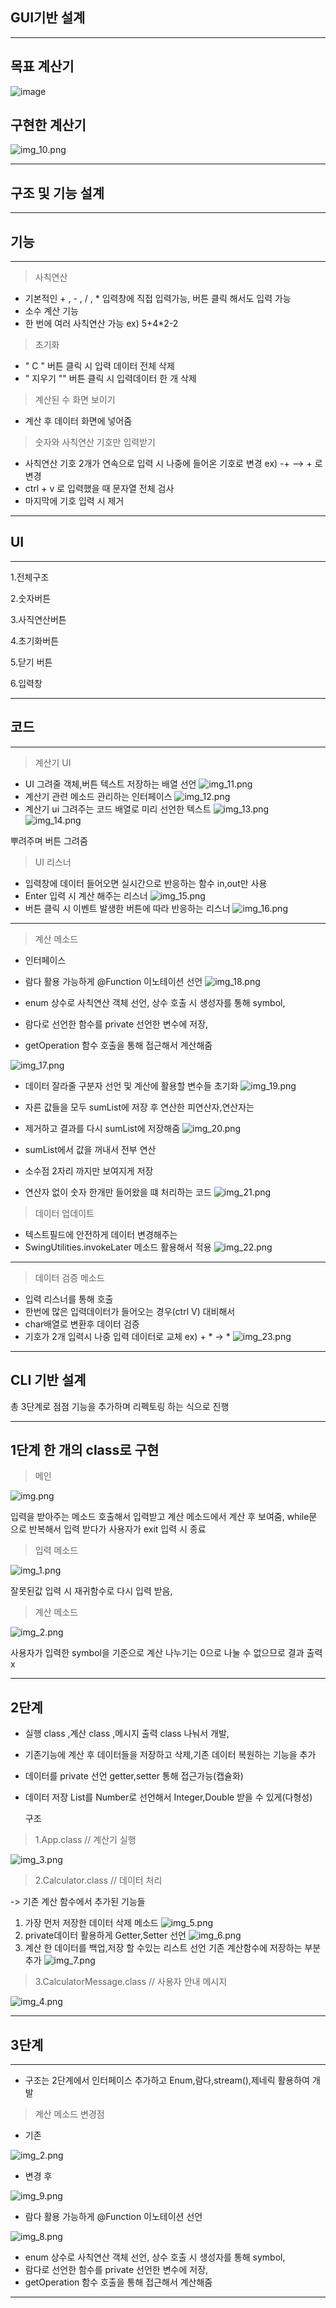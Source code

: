 
GUI기반 설계
-
---
목표 계산기
-
![image](https://github.com/user-attachments/assets/def131d8-644f-4511-8866-14281eb2b099)

구현한 계산기
-
![img_10.png](img/img_10.png)


---
구조 및 기능 설계
-
---
기능
-
---
>사칙연산
-   기본적인 + , - , / , * 입력창에 직접 입력가능, 버튼 클릭 해서도 입력 가능
- 소수 계산 기능
- 한 번에 여러 사칙연산 가능 ex) 5+4*2-2
>초기화
-  " C " 버튼 클릭 시 입력 데이터 전체 삭제
-  " 지우기 "" 버튼 클릭 시 입력데이터 한 개 삭제
>계산된 수 화면 보이기
- 계산 후 데이터 화면에 넣어줌
>숫자와 사칙연산 기호만 입력받기
-  사칙연산 기호 2개가 연속으로 입력 시 나중에 들어온 기호로 변경 ex) -+ --> + 로 변경 
-  ctrl + v 로 입력했을 때 문자열 전체 검사
-  마지막에 기호 입력 시 제거

---

UI
-
---

1.전체구조

2.숫자버튼

3.사직연산버튼

4.초기화버튼

5.닫기 버튼

6.입력창

---

코드
-

---

> 계산기 UI

- UI 그려줄 객체,버튼 텍스트 저장하는 배열 선언
![img_11.png](img/img_11.png)
-  계산기 관련 메소드 관리하는 인터페이스
   ![img_12.png](img/img_12.png)
- 계산기 ui 그려주는 코드 배열로 미리 선언한 텍스트
![img_13.png](img/img_13.png)
![img_14.png](img/img_14.png)

뿌려주며 버튼 그려줌

> UI 리스너 
- 입력창에 데이터 들어오면 실시간으로 반응하는 함수 in,out만 사용
- Enter 입력 시 계산 해주는 리스너
![img_15.png](img/img_15.png)
- 버튼 클릭 시 이벤트 발생한 버튼에 따라 반응하는 리스너
  ![img_16.png](img/img_16.png)


---

> 계산 메소드

- 인터페이스
- 람다 활용 가능하게 @Function 이노테이션 선언
![img_18.png](img/img_18.png)

- enum 상수로 사칙연산 객체 선언, 상수 호출 시 생성자를 통해 symbol,
- 람다로 선언한 함수를 private 선언한 변수에 저장,
- getOperation 함수 호출을 통해 접근해서 계산해줌

![img_17.png](img/img_17.png)

- 데이터 잘라줄 구분자 선언 및 계산에 활용할 변수들 초기화
![img_19.png](img/img_19.png)

- 자른 값들을 모두 sumList에 저장 후 연산한 피연산자,연산자는 
- 제거하고 결과를 다시 sumList에 저장해줌
![img_20.png](img/img_20.png)

- sumList에서 값을 꺼내서 전부 연산
- 소수점 2자리 까지만 보여지게 저장
- 연산자 없이 숫자 한개만 들어왔을 떄 처리하는 코드
![img_21.png](img/img_21.png)

> 데이터 업데이트

- 텍스트필드에 안전하게 데이터 변경해주는 
- SwingUtilities.invokeLater 메소드 활용해서 적용
![img_22.png](img/img_22.png)

---

> 데이터 검증 메소드

- 입력 리스너를 통해 호출
- 한번에 많은 입력데이터가 들어오는 경우(ctrl V) 대비해서
- char배열로 변환후 데이터 검증 
- 기호가 2개 입력시 나중 입력 데이터로 교체 ex) + * -> *
![img_23.png](img/img_23.png)

---

CLI 기반 설계 
-

총 3단계로 점점 기능을 추가하며 리펙토링 하는 식으로 진행

---

1단계 한 개의 class로 구현    
-
> 메인  

![img.png](img/img.png)

입력을 받아주는 메소드 호출해서 입력받고 계산 메소드에서 계산 후 보여줌,
while문 으로 반복해서 입력 받다가 사용자가 exit 입력 시 종료

> 입력 메소드

![img_1.png](img/img_1.png)

잘못된값 입력 시 재귀함수로 다시 입력 받음, 

> 계산 메소드

![img_2.png](img/img_2.png)

사용자가 입력한 symbol을 기준으로 계산 나누기는 0으로 나눌 수 없으므로 결과 출력 x

---

2단계 
-
- 실행 class ,계산 class ,메시지 출력 class 나눠서 개발, 
- 기존기능에 계산 후 데이터들을 저장하고 삭제,기존 데이터 복원하는 기능을 추가
- 데이터를 private 선언 getter,setter 통해 접근가능(캡슐화)
- 데이터 저장 List를 Number로 선언해서 Integer,Double 받을 수 있게(다형성)

  구조 

>1.App.class // 계산기 실행

![img_3.png](img/img_3.png)

>2.Calculator.class // 데이터 처리 

-> 기존 계산 함수에서 추가된 기능들

1. 가장 먼저 저장한 데이터 삭제 메소드
![img_5.png](img/img_5.png)
2. private데이터 활용하게 Getter,Setter 선언
![img_6.png](img/img_6.png)
3. 계산 한 데이터를 백업,저장 할 수있는 리스트 선언 기존 계산함수에 저장하는 부분 추가
![img_7.png](img/img_7.png)

>3.CalculatorMessage.class // 사용자 안내 메시지 

![img_4.png](img/img_4.png)

---
3단계 
-
-----

- 구조는 2단계에서 인터페이스 추가하고 Enum,람다,stream(),제네릭 활용하여 개발

>계산 메소드 변경점

- 기존

![img_2.png](img/img_2.png)
- 변경 후

![img_9.png](img/img_9.png)
- 람다 활용 가능하게 @Function 이노테이션 선언

![img_8.png](img/img_8.png)
- enum 상수로 사칙연산 객체 선언, 상수 호출 시 생성자를 통해 symbol,
- 람다로 선언한 함수를 private 선언한 변수에 저장, 
- getOperation 함수 호출을 통해 접근해서 계산해줌

---

>